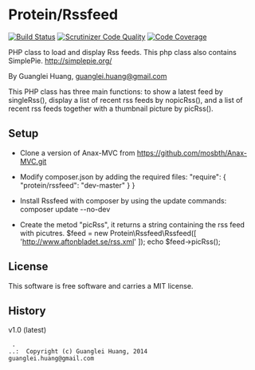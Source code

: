 Protein/Rssfeed
=========
[![Build Status](https://travis-ci.org/dearka93/Rssfeed.svg?branch=master)](https://travis-ci.org/dearka93/Rssfeed)
[![Scrutinizer Code Quality](https://scrutinizer-ci.com/g/dearka93/Rssfeed/badges/quality-score.png?b=master)](https://scrutinizer-ci.com/g/dearka93/Rssfeed/?branch=master)
[![Code Coverage](https://scrutinizer-ci.com/g/dearka93/Rssfeed/badges/coverage.png?b=master)](https://scrutinizer-ci.com/g/dearka93/Rssfeed/?branch=master)

PHP class to load and display Rss feeds. This php class also contains SimplePie. http://simplepie.org/

By Guanglei Huang, guanglei.huang@gmail.com

This PHP class has three main functions: to show a latest feed by singleRss(), display a list of recent rss feeds by nopicRss(), and a list of recent rss feeds together with a thumbnail picture by picRss().

Setup
------------------
* Clone a version of Anax-MVC from https://github.com/mosbth/Anax-MVC.git

* Modify composer.json by adding the required files:
    "require": {
	"protein/rssfeed": "dev-master"
    }
}

* Install Rssfeed with composer by using the update commands:
    composer update --no-dev

* Create the metod "picRss", it returns a string containing the rss feed with picutres.
    $feed = new Protein\Rssfeed\Rssfeed([
    'http://www.aftonbladet.se/rss.xml'
    ]);
    echo $feed->picRss();
 
License
------------------

This software is free software and carries a MIT license.



History
-----------------------------------


v1.0 (latest)


```
 .  
..:  Copyright (c) Guanglei Huang, 2014
guanglei.huang@gmail.com
```
